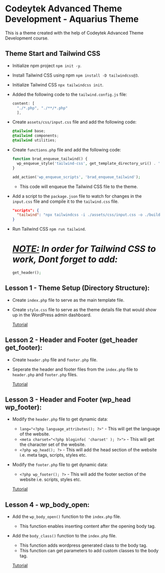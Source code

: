 # Codeytek Advanced Theme Development - Aquarius Theme

This is a theme created with the help of Codeytek Advanced Theme Development course.

## Theme Start and Tailwind CSS
- Initialize npm project ```npm init -y```.

- Install Tailwind CSS using npm ```npm install -D tailwindcss@3```.

- Initialize Tailwind CSS ```npx tailwindcss init```.

- Added the following code to the ```tailwind.config.js``` file:

    ```js
    content: [
      "./*.php", "./**/*.php"
      ],
    ```

- Create ```assets/css/input.css``` file and add the following code:

    ```css 
    @tailwind base;
    @tailwind components;
    @tailwind utilities;
    ``` 

- Create ```functions.php``` file and add the following code:

    ```php
    function brad_enqueue_tailwind() {
      wp_enqueue_style('tailwind-css', get_template_directory_uri() . '/build/css/tailwind.css');
    }

    add_action('wp_enqueue_scripts', 'brad_enqueue_tailwind');
    ```
  - This code will enqueue the Tailwind CSS file to the theme.

- Add a script to the ```package.json``` file to watch for changes in the ```input.css``` file and compile it to the ```tailwind.css``` file.
  ```json
  "scripts": {
    "tailwind": "npx tailwindcss -i ./assets/css/input.css -o ./build/css/tailwind.css --watch"
  }
  ```

- Run Tailwind CSS ```npm run tailwind```.
  
  <h1><i> 
    <u><b>NOTE:</b></u> In order for Tailwind CSS to work, Dont forget to add:
  </i></h1>

  ```php
  get_header();
  ```

## Lesson 1 - Theme Setup (Directory Structure):

  - Create ```index.php``` file to serve as the main template file.

  - Create ```style.css``` file to serve as the theme details file that would show up in the WordPress admin dashboard.

    [Tutorial](https://www.youtube.com/watch?v=cK_wvACTGMw&list=PLD8nQCAhR3tT3ehpyOpoYeUj3KHDEVK9h)

## Lesson 2 - Header and Footer (get_header get_footer):

  - Create ```header.php``` file and ```footer.php``` file.

  - Seperate the header and footer files from the ```index.php``` file to ```header.php``` and ```footer.php``` files.

    [Tutorial](https://www.youtube.com/watch?v=cP4FprafrkE&list=PLD8nQCAhR3tT3ehpyOpoYeUj3KHDEVK9h)

## Lesson 3 - Header and Footer (wp_head wp_footer):

  - Modify the ```header.php``` file to get dynamic data:
    - ```lang="<?php language_attributes(); ?>"``` - This will get the language of the website.
    - ```<meta charset="<?php bloginfo( 'charset' ); ?>">``` - This will get the character set of the website.
    - ```<?php wp_head(); ?>``` - This will add the head section of the website i.e. meta tags, scripts, styles etc.
  
  - Modify the ```footer.php``` file to get dynamic data:
    - ```<?php wp_footer(); ?>``` - This will add the footer section of the website i.e. scripts, styles etc.

    [Tutorial](https://www.youtube.com/watch?v=T0_FqVuOte4&list=PLD8nQCAhR3tT3ehpyOpoYeUj3KHDEVK9h)

## Lesson 4 - wp_body_open:

  - Add the ```wp_body_open()``` function to the ```index.php``` file.
    - This function enables inserting content after the opening body tag.
  
  - Add the ```body_class()``` function to the ```index.php``` file.
    - This function adds wordpress generated class to the body tag.
    - This function can get parameters to add custom classes to the body tag.

    [Tutorial](https://www.youtube.com/watch?v=DIyvwx806nw&list=PLD8nQCAhR3tT3ehpyOpoYeUj3KHDEVK9h)